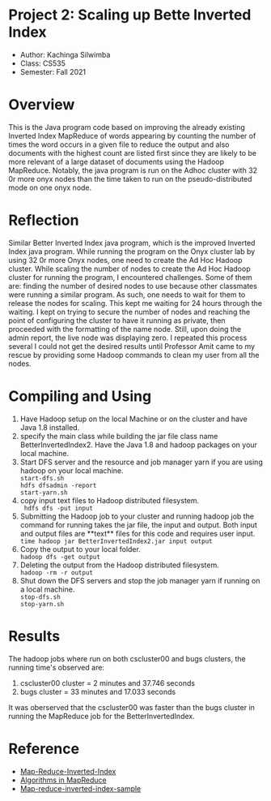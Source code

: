 
# Project 2: Scaling up Bette Inverted Index

* Author: Kachinga Silwimba
* Class: CS535 
* Semester: Fall 2021

# Overview
This is the Java program code based on improving the already existing Inverted Index MapReduce of words appearing by counting the number of times the word occurs in a given file to reduce the output and also documents with the highest count are listed first since they are likely to be more relevant of a large dataset of documents using the Hadoop MapReduce. Notably, the java program is run on the Adhoc cluster with 32 0r more onyx nodes than the time taken to run on the pseudo-distributed mode on one onyx node.



# Reflection
Similar Better Inverted Index java program, which is the improved Inverted Index java program. While running the program on the Onyx cluster lab by using 32 0r more Onyx nodes, one need to create the Ad Hoc Hadoop cluster. While scaling the number of nodes to create the Ad Hoc Hadoop cluster for running the program, I encountered challenges. Some of them are: finding the number of desired nodes to use because other classmates were running a similar program. As such, one needs to wait for them to release the nodes for scaling. This kept me waiting for 24 hours through the waiting. I kept on trying to secure the number of nodes and reaching the point of configuring the cluster to have it running as private, then proceeded with the formatting of the name node. Still, upon doing the admin report, the live node was displaying zero. I repeated this process several I could not get the desired results until Professor Amit came to my rescue by providing some Hadoop commands to clean my user from all the nodes.





# Compiling and Using
<ol>
<li>Have Hadoop setup on the local Machine or on the cluster and have Java 1.8 installed.</li>
<li>specify the main class while building the jar file class name BetterInvertedIndex2. Have the Java 1.8 and hadoop packages on your local machine.</li>
<li>Start DFS server and the resource and job manager yarn if you are using hadoop on your local machine.</li>
<code>start-dfs.sh</code> <br>
<code>hdfs dfsadmin -report</code> <br>
<code>start-yarn.sh</code> 
<li>copy input text files to Hadoop distributed filesystem.</li>
    <code> hdfs dfs -put input</code>
<li>Submitting the Hadoop job to your cluster and running hadoop job the command for running takes the jar file, the input and output. Both input and output files are **text** files for this code and requires user input.</li>
<code>time hadoop jar BetterInvertedIndex2.jar input output</code>
<li>Copy the output to your local folder.</li>
<code>hadoop dfs -get output</code>
<li>Deleting the output from the Hadoop distributed filesystem.</li>
<code>hadoop -rm -r output</code>
<li>Shut down the DFS servers and stop the job manager yarn if running on a local machine.</li>
  <code>stop-dfs.sh</code> <br>
  <code>stop-yarn.sh</code>
</ol>

# Results
The hadoop jobs where run on both cscluster00 and bugs clusters, the running time's observed are:
<ol>
<li>cscluster00 cluster = 2 minutes and 37.746 seconds</li> 
<li>bugs cluster = 33 minutes and 17.033 seconds</li>
</ol>
It was oberserved that the cscluster00 was faster than the bugs cluster in running the MapReduce job for the BetterInvertedIndex.

# Reference 
- [Map-Reduce-Inverted-Index](https://github.com/imehrdadmahdavi/map-reduce-inverted-index)
- [Algorithms in MapReduce](https://proserge.kh.ua/coding/index.php/post/49/Algorithms+in+MapReduce1:+Inverted+Index)
- [Map-reduce-inverted-index-sample](https://timepasstechies.com/map-reduce-inverted-index-sample/)
